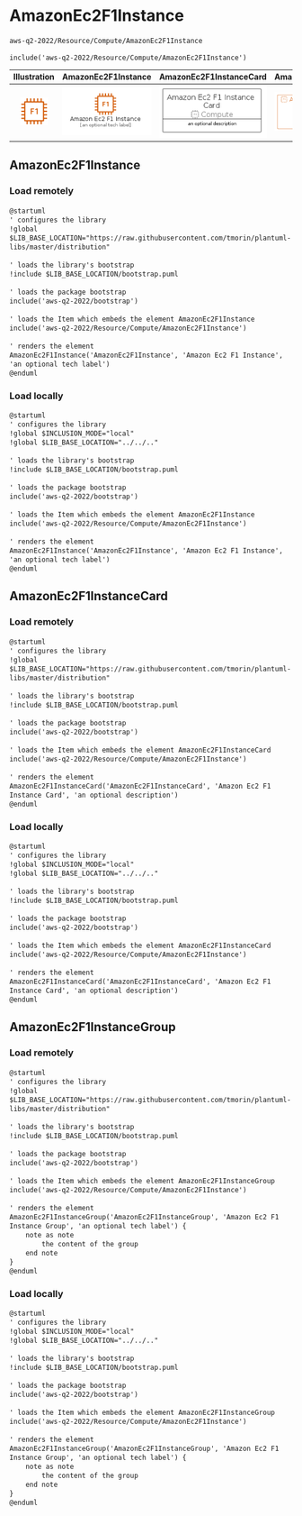 # AmazonEc2F1Instance


```text
aws-q2-2022/Resource/Compute/AmazonEc2F1Instance
```

```text
include('aws-q2-2022/Resource/Compute/AmazonEc2F1Instance')
```



| Illustration | AmazonEc2F1Instance | AmazonEc2F1InstanceCard | AmazonEc2F1InstanceGroup |
| :---: | :---: | :---: | :---: |
| ![illustration for Illustration](../../../aws-q2-2022/Resource/Compute/AmazonEc2F1Instance.png) | ![illustration for AmazonEc2F1Instance](../../../aws-q2-2022/Resource/Compute/AmazonEc2F1Instance.Local.png) | ![illustration for AmazonEc2F1InstanceCard](../../../aws-q2-2022/Resource/Compute/AmazonEc2F1InstanceCard.Local.png) | ![illustration for AmazonEc2F1InstanceGroup](../../../aws-q2-2022/Resource/Compute/AmazonEc2F1InstanceGroup.Local.png) |




## AmazonEc2F1Instance

### Load remotely
```plantuml
@startuml
' configures the library
!global $LIB_BASE_LOCATION="https://raw.githubusercontent.com/tmorin/plantuml-libs/master/distribution"

' loads the library's bootstrap
!include $LIB_BASE_LOCATION/bootstrap.puml

' loads the package bootstrap
include('aws-q2-2022/bootstrap')

' loads the Item which embeds the element AmazonEc2F1Instance
include('aws-q2-2022/Resource/Compute/AmazonEc2F1Instance')

' renders the element
AmazonEc2F1Instance('AmazonEc2F1Instance', 'Amazon Ec2 F1 Instance', 'an optional tech label')
@enduml
```

### Load locally
```plantuml
@startuml
' configures the library
!global $INCLUSION_MODE="local"
!global $LIB_BASE_LOCATION="../../.."

' loads the library's bootstrap
!include $LIB_BASE_LOCATION/bootstrap.puml

' loads the package bootstrap
include('aws-q2-2022/bootstrap')

' loads the Item which embeds the element AmazonEc2F1Instance
include('aws-q2-2022/Resource/Compute/AmazonEc2F1Instance')

' renders the element
AmazonEc2F1Instance('AmazonEc2F1Instance', 'Amazon Ec2 F1 Instance', 'an optional tech label')
@enduml
```

## AmazonEc2F1InstanceCard

### Load remotely
```plantuml
@startuml
' configures the library
!global $LIB_BASE_LOCATION="https://raw.githubusercontent.com/tmorin/plantuml-libs/master/distribution"

' loads the library's bootstrap
!include $LIB_BASE_LOCATION/bootstrap.puml

' loads the package bootstrap
include('aws-q2-2022/bootstrap')

' loads the Item which embeds the element AmazonEc2F1InstanceCard
include('aws-q2-2022/Resource/Compute/AmazonEc2F1Instance')

' renders the element
AmazonEc2F1InstanceCard('AmazonEc2F1InstanceCard', 'Amazon Ec2 F1 Instance Card', 'an optional description')
@enduml
```

### Load locally
```plantuml
@startuml
' configures the library
!global $INCLUSION_MODE="local"
!global $LIB_BASE_LOCATION="../../.."

' loads the library's bootstrap
!include $LIB_BASE_LOCATION/bootstrap.puml

' loads the package bootstrap
include('aws-q2-2022/bootstrap')

' loads the Item which embeds the element AmazonEc2F1InstanceCard
include('aws-q2-2022/Resource/Compute/AmazonEc2F1Instance')

' renders the element
AmazonEc2F1InstanceCard('AmazonEc2F1InstanceCard', 'Amazon Ec2 F1 Instance Card', 'an optional description')
@enduml
```

## AmazonEc2F1InstanceGroup

### Load remotely
```plantuml
@startuml
' configures the library
!global $LIB_BASE_LOCATION="https://raw.githubusercontent.com/tmorin/plantuml-libs/master/distribution"

' loads the library's bootstrap
!include $LIB_BASE_LOCATION/bootstrap.puml

' loads the package bootstrap
include('aws-q2-2022/bootstrap')

' loads the Item which embeds the element AmazonEc2F1InstanceGroup
include('aws-q2-2022/Resource/Compute/AmazonEc2F1Instance')

' renders the element
AmazonEc2F1InstanceGroup('AmazonEc2F1InstanceGroup', 'Amazon Ec2 F1 Instance Group', 'an optional tech label') {
    note as note
        the content of the group
    end note
}
@enduml
```

### Load locally
```plantuml
@startuml
' configures the library
!global $INCLUSION_MODE="local"
!global $LIB_BASE_LOCATION="../../.."

' loads the library's bootstrap
!include $LIB_BASE_LOCATION/bootstrap.puml

' loads the package bootstrap
include('aws-q2-2022/bootstrap')

' loads the Item which embeds the element AmazonEc2F1InstanceGroup
include('aws-q2-2022/Resource/Compute/AmazonEc2F1Instance')

' renders the element
AmazonEc2F1InstanceGroup('AmazonEc2F1InstanceGroup', 'Amazon Ec2 F1 Instance Group', 'an optional tech label') {
    note as note
        the content of the group
    end note
}
@enduml
```

